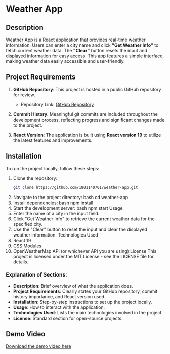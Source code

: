 # Weather App

## Description
Weather App is a React application that provides real-time weather information. Users can enter a city name and click **"Get Weather Info"** to fetch current weather data. The **"Clear"** button resets the input and displayed information for easy access. This app features a simple interface, making weather data easily accessible and user-friendly.

## Project Requirements
1. **GitHub Repository**: This project is hosted in a public GitHub repository for review.
   - Repository Link: [GitHub Repository](https://github.com/1801140701/weather-app)

2. **Commit History**: Meaningful git commits are included throughout the development process, reflecting progress and significant changes made to the project.

3. **React Version**: The application is built using **React version 19** to utilize the latest features and improvements.

## Installation

To run the project locally, follow these steps:

1. Clone the repository:
   ```bash
   git clone https://github.com/1801140701/weather-app.git
2. Navigate to the project directory:
   bash
   cd weather-app
3. Install dependencies:
   bash
   npm install
4. Start the development server:
   bash
   npm start
Usage
1. Enter the name of a city in the input field.
2. Click "Get Weather Info" to retrieve the current weather data for the specified city.
3. Use the "Clear" button to reset the input and clear the displayed weather information.
Technologies Used
1. React 19
2. CSS Modules
3. OpenWeatherMap API (or whichever API you are using)
License
This project is licensed under the MIT License - see the LICENSE file for details.
### Explanation of Sections:
- **Description**: Brief overview of what the application does.
- **Project Requirements**: Clearly states your GitHub repository, commit history importance, and React version used.
- **Installation**: Step-by-step instructions to set up the project locally.
- **Usage**: How to interact with the application.
- **Technologies Used**: Lists the main technologies involved in the project.
- **License**: Standard section for open-source projects.
  
## Demo Video

[Download the demo video here](https://github.com/1801140701/weather-app/raw/main/public/Weather_App_Demo.mp4)
